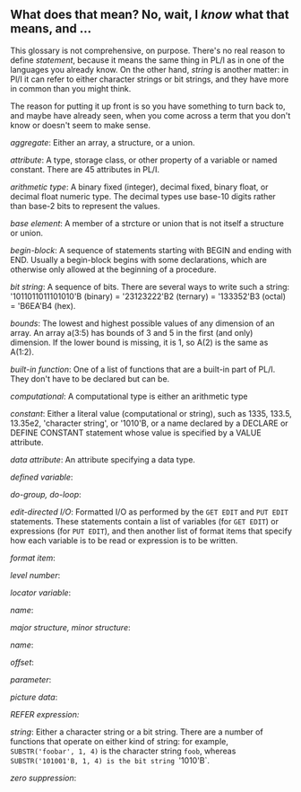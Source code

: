 ## What does that mean?  No, wait, I _know_ what that means, and ...

This glossary is not comprehensive, on purpose.  There's no real
reason to define *statement*, because it means the same thing
in PL/I as in one of the languages you already know.  On the
other hand, *string* is another matter: in Pl/I it can refer
to either character strings or bit strings, and they have
more in common than you might think.

The reason for putting it up front is so you have something
to turn back to, and maybe have already seen, when you come
across a term that you don't know or doesn't seem to make sense.

*aggregate*: Either an array, a structure, or a union.

*attribute*: A type, storage class, or other property of a
variable or named constant.  There are 45 attributes in PL/I.

*arithmetic type*: A binary fixed (integer), decimal fixed,
binary float, or decimal float numeric type.  The decimal
types use base-10 digits rather than base-2 bits to represent
the values.

*base element*: A member of a strcture or union that is not
itself a structure or union.

*begin-block*: A sequence of statements starting with BEGIN
and ending with END.  Usually a begin-block begins with some
declarations, which are otherwise only allowed at the
beginning of a procedure.

*bit string*: A sequence of bits.  There are several ways to
write such a string: '1011011011101010'B (binary) =
'23123222'B2 (ternary) = '133352'B3 (octal) = 'B6EA'B4 (hex).

*bounds*: The lowest and highest possible values of any dimension
of an array.  An array a(3:5) has bounds of 3 and 5 in the first
(and only) dimension.  If the lower bound is missing, it is 1,
so A(2) is the same as A(1:2).

*built-in function*:  One of a list of functions that are a
built-in part of PL/I.  They don't have to be declared but can be.

*computational*:  A computational type is either an arithmetic type

*constant*: Either a literal value (computational or string),
such as 1335, 133.5, 13.35e2, 'character string', or '1010'B,
or a name declared by a DECLARE or DEFINE CONSTANT statement
whose value is specified by a VALUE attribute.

*data attribute*: An attribute specifying a data type.

*defined variable*: 

*do-group, do-loop*:

*edit-directed I/O*: Formatted I/O as performed by the
`GET EDIT` and `PUT EDIT` statements.  These statements
contain a list of variables (for `GET EDIT`) or
expressions (for `PUT EDIT`), and then another list of
format items that specify how each variable is to be
read or expression is to be written.

*format item*:

*level number*:

*locator variable*:

*name*:

*major structure, minor structure*:

*name*:

*offset*:

*parameter*:

*picture data*:

*REFER expression:*

*string*:  Either a character string or a bit string.
There are a number of functions that operate on either kind
of string: for example, `SUBSTR('foobar', 1, 4)` is the
character string `foob`, whereas `SUBSTR('101001'B, 1, 4)
is the bit string `'1010'B`.

*zero suppression*:
